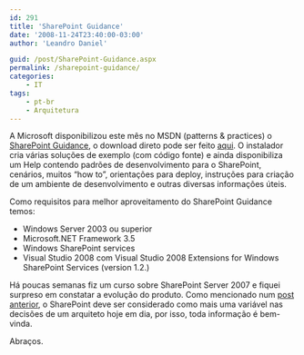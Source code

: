 ```yaml
---
id: 291
title: 'SharePoint Guidance'
date: '2008-11-24T23:40:00-03:00'
author: 'Leandro Daniel'

guid: /post/SharePoint-Guidance.aspx
permalink: /sharepoint-guidance/
categories:
    - IT
tags:
    - pt-br
    - Arquitetura
---
```


A Microsoft disponibilizou este mês no MSDN (patterns &amp; practices) o [SharePoint Guidance](http://msdn.microsoft.com/en-us/library/dd203468), o download direto pode ser feito [aqui](http://www.microsoft.com/downloads/details.aspx?FamilyId=C3722DBA-6EE7-4E0E-82B5-FDAF3C5EC927&displaylang=en). O instalador cria várias soluções de exemplo (com código fonte) e ainda disponibiliza um Help contendo padrões de desenvolvimento para o SharePoint, cenários, muitos “how to”, orientações para deploy, instruções para criação de um ambiente de desenvolvimento e outras diversas informações úteis.

Como requisitos para melhor aproveitamento do SharePoint Guidance temos:

- Windows Server 2003 ou superior
- Microsoft.NET Framework 3.5
- Windows SharePoint services
- Visual Studio 2008 com Visual Studio 2008 Extensions for Windows SharePoint Services (version 1.2.)

Há poucas semanas fiz um curso sobre SharePoint Server 2007 e fiquei surpreso em constatar a evolução do produto. Como mencionado num [post anterior](/blog/post.aspx?id=6ebb6a59-b10f-4f3b-b0ad-338fa42150f9), o SharePoint deve ser considerado como mais uma variável nas decisões de um arquiteto hoje em dia, por isso, toda informação é bem-vinda.

Abraços.
